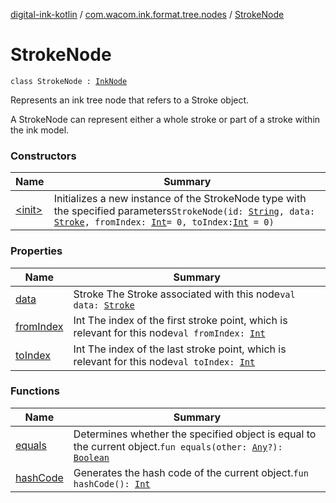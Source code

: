 [digital-ink-kotlin](../../index.md) / [com.wacom.ink.format.tree.nodes](../index.md) / [StrokeNode](./index.md)

# StrokeNode

`class StrokeNode : `[`InkNode`](../-ink-node/index.md)

Represents an ink tree node that refers to a Stroke object.

A StrokeNode can represent either a whole stroke or part of a stroke within the ink model.

### Constructors

| Name | Summary |
|---|---|
| [&lt;init&gt;](-init-.md) | Initializes a new instance of the StrokeNode type with the specified parameters`StrokeNode(id: `[`String`](https://kotlinlang.org/api/latest/jvm/stdlib/kotlin/-string/index.html)`, data: `[`Stroke`](../../com.wacom.ink.format.tree.data/-stroke/index.md)`, fromIndex: `[`Int`](https://kotlinlang.org/api/latest/jvm/stdlib/kotlin/-int/index.html)` = 0, toIndex: `[`Int`](https://kotlinlang.org/api/latest/jvm/stdlib/kotlin/-int/index.html)` = 0)` |

### Properties

| Name | Summary |
|---|---|
| [data](data.md) | Stroke The Stroke associated with this node`val data: `[`Stroke`](../../com.wacom.ink.format.tree.data/-stroke/index.md) |
| [fromIndex](from-index.md) | Int The index of the first stroke point, which is relevant for this node`val fromIndex: `[`Int`](https://kotlinlang.org/api/latest/jvm/stdlib/kotlin/-int/index.html) |
| [toIndex](to-index.md) | Int The index of the last stroke point, which is relevant for this node`val toIndex: `[`Int`](https://kotlinlang.org/api/latest/jvm/stdlib/kotlin/-int/index.html) |

### Functions

| Name | Summary |
|---|---|
| [equals](equals.md) | Determines whether the specified object is equal to the current object.`fun equals(other: `[`Any`](https://kotlinlang.org/api/latest/jvm/stdlib/kotlin/-any/index.html)`?): `[`Boolean`](https://kotlinlang.org/api/latest/jvm/stdlib/kotlin/-boolean/index.html) |
| [hashCode](hash-code.md) | Generates the hash code of the current object.`fun hashCode(): `[`Int`](https://kotlinlang.org/api/latest/jvm/stdlib/kotlin/-int/index.html) |

